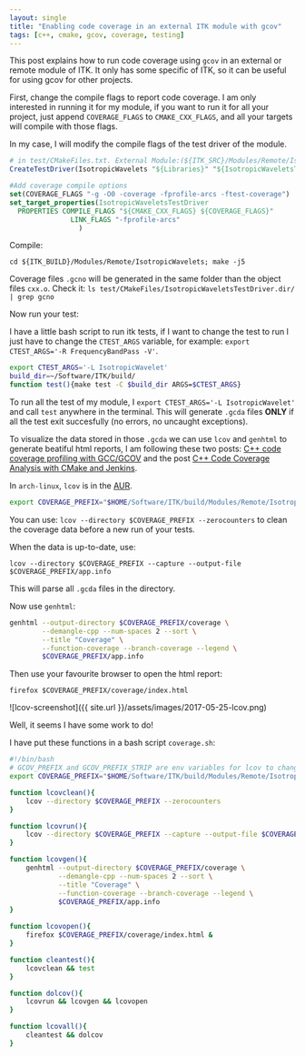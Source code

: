```yaml
---
layout: single
title: "Enabling code coverage in an external ITK module with gcov"
tags: [c++, cmake, gcov, coverage, testing]
---
```


This post explains how to run code coverage using `gcov` in an external or remote module of ITK. It only has some specific of ITK, so it can be useful for using gcov for other projects.

First, change the compile flags to report code coverage. I am only interested in running it for my module, if you want to run it for all your project, just append `COVERAGE_FLAGS` to `CMAKE_CXX_FLAGS`, and all your targets will compile with those flags.

In my case, I will modify the compile flags of the test driver of the module.

```cmake
# in test/CMakeFiles.txt. External Module:(${ITK_SRC}/Modules/Remote/IsotropicWavelets)
CreateTestDriver(IsotropicWavelets "${Libraries}" "${IsotropicWaveletsTests}")

#Add coverage compile options
set(COVERAGE_FLAGS "-g -O0 -coverage -fprofile-arcs -ftest-coverage")
set_target_properties(IsotropicWaveletsTestDriver
  PROPERTIES COMPILE_FLAGS "${CMAKE_CXX_FLAGS} ${COVERAGE_FLAGS}"
               LINK_FLAGS "-fprofile-arcs"
                 )

```

Compile:

```
cd ${ITK_BUILD}/Modules/Remote/IsotropicWavelets; make -j5
```

Coverage files `.gcno` will be generated in the same folder than the object files `cxx.o`. Check it: `ls test/CMakeFiles/IsotropicWaveletsTestDriver.dir/ | grep gcno`

Now run your test:

I have a little bash script to run itk tests, if I want to change the test to run I just have to change the `CTEST_ARGS` variable, for example: `export CTEST_ARGS='-R FrequencyBandPass -V'`.

```bash
export CTEST_ARGS='-L IsotropicWavelet'
build_dir=~/Software/ITK/build/
function test(){make test -C $build_dir ARGS=$CTEST_ARGS}
```

To run all the test of my module, I `export CTEST_ARGS='-L IsotropicWavelet'` and call `test` anywhere in the terminal. This will generate `.gcda` files **ONLY** if all the test exit succesfully (no errors, no uncaught exceptions).

To visualize the data stored in those `.gcda` we can use `lcov` and `genhtml` to generate beatiful html reports, I am following these two posts:
[C++ code coverage profiling with GCC/GCOV](http://bobah.net/book/export/html/2) and the post [C++ Code Coverage Analysis with CMake and Jenkins](https://torbjoernk.github.io/article/2014/08/21/c++-code-coverage-analysis-with-cmake-and-jenkins/).

In `arch-linux`, `lcov` is in the [AUR](https://aur.archlinux.org/packages/lcov/).

```bash
export COVERAGE_PREFIX="$HOME/Software/ITK/build/Modules/Remote/IsotropicWavelets/test/CMakeFiles/IsotropicWaveletsTestDriver.dir"
```

You can use: `lcov --directory $COVERAGE_PREFIX --zerocounters` to clean the coverage data before a new run of your tests.

When the data is up-to-date, use:

```
lcov --directory $COVERAGE_PREFIX --capture --output-file $COVERAGE_PREFIX/app.info
```

This will parse all `.gcda` files in the directory.

Now use `genhtml`:

```bash
genhtml --output-directory $COVERAGE_PREFIX/coverage \
        --demangle-cpp --num-spaces 2 --sort \
        --title "Coverage" \
        --function-coverage --branch-coverage --legend \
        $COVERAGE_PREFIX/app.info
```

Then use your favourite browser to open the html report:

```
firefox $COVERAGE_PREFIX/coverage/index.html
```

![lcov-screenshot]({{ site.url }}/assets/images/2017-05-25-lcov.png)

Well, it seems I have some work to do!

I have put these functions in a bash script `coverage.sh`:

```bash
#!/bin/bash
# GCOV_PREFIX and GCOV_PREFIX_STRIP are env variables for lcov to change where .gcda files are generated http://bobah.net/book/export/html/2
export COVERAGE_PREFIX="$HOME/Software/ITK/build/Modules/Remote/IsotropicWavelets/test/CMakeFiles/IsotropicWaveletsTestDriver.dir"

function lcovclean(){
    lcov --directory $COVERAGE_PREFIX --zerocounters
}

function lcovrun(){
    lcov --directory $COVERAGE_PREFIX --capture --output-file $COVERAGE_PREFIX/app.info
}

function lcovgen(){
    genhtml --output-directory $COVERAGE_PREFIX/coverage \
            --demangle-cpp --num-spaces 2 --sort \
            --title "Coverage" \
            --function-coverage --branch-coverage --legend \
            $COVERAGE_PREFIX/app.info
}

function lcovopen(){
    firefox $COVERAGE_PREFIX/coverage/index.html &
}

function cleantest(){
    lcovclean && test
}

function dolcov(){
    lcovrun && lcovgen && lcovopen
}

function lcovall(){
    cleantest && dolcov
}
```

